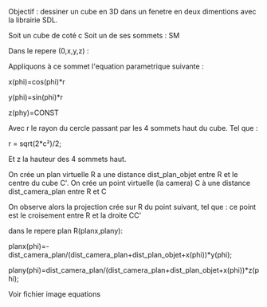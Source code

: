 Objectif : dessiner un cube en 3D dans un fenetre en deux dimentions avec la librairie SDL.

Soit un cube de coté c
Soit un de ses sommets : SM

Dans le repere (0,x,y,z) :

Appliquons à ce sommet l'equation parametrique suivante :

x(phi)=cos(phi)*r

y(phi)=sin(phi)*r

z(phy)=CONST

Avec r le rayon du cercle passant par les 4 sommets haut du cube. Tel que : 

r = sqrt(2*c²)/2;

Et z la hauteur des 4 sommets haut.

On crée un plan virtuelle R a une distance dist_plan_objet entre R et le centre du cube C'.
On crée un point virtuelle (la camera) C à une distance dist_camera_plan entre R et C

On observe alors la projection crée sur R du point suivant,
tel que : ce point est le croisement entre R et la droite CC'

dans le repere plan R(planx,plany):

planx(phi)=-dist_camera_plan/(dist_camera_plan+dist_plan_objet+x(phi))*y(phi);

plany(phi)=dist_camera_plan/(dist_camera_plan+dist_plan_objet+x(phi))*z(phi);
   


Voir fichier image equations
